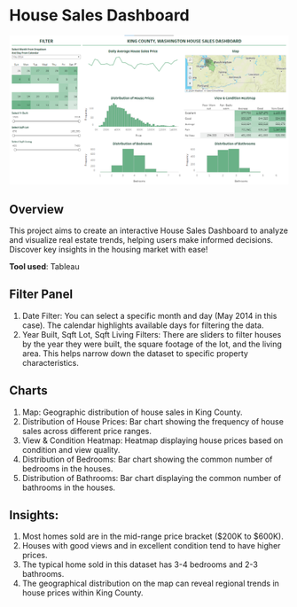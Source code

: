 # House Sales Dashboard

![alt text](images/dashboard.png)

## Overview
This project aims to create an interactive House Sales Dashboard to analyze and visualize real estate trends, helping users make informed decisions. Discover key insights in the housing market with ease!

**Tool used**: Tableau

## Filter Panel

1. Date Filter: You can select a specific month and day (May 2014 in this case). The calendar highlights available days for filtering the data.
2. Year Built, Sqft Lot, Sqft Living Filters: There are sliders to filter houses by the year they were built, the square footage of the lot, and the living area. This helps narrow down the dataset to specific property characteristics.


## Charts

1. Map: Geographic distribution of house sales in King County.
2. Distribution of House Prices: Bar chart showing the frequency of house sales across different price ranges.
3. View & Condition Heatmap: Heatmap displaying house prices based on condition and view quality.
4. Distribution of Bedrooms: Bar chart showing the common number of bedrooms in the houses.
5. Distribution of Bathrooms: Bar chart displaying the common number of bathrooms in the houses.

## Insights:
1. Most homes sold are in the mid-range price bracket ($200K to $600K).
2. Houses with good views and in excellent condition tend to have higher prices.
3. The typical home sold in this dataset has 3-4 bedrooms and 2-3 bathrooms.
4. The geographical distribution on the map can reveal regional trends in house prices within King County.